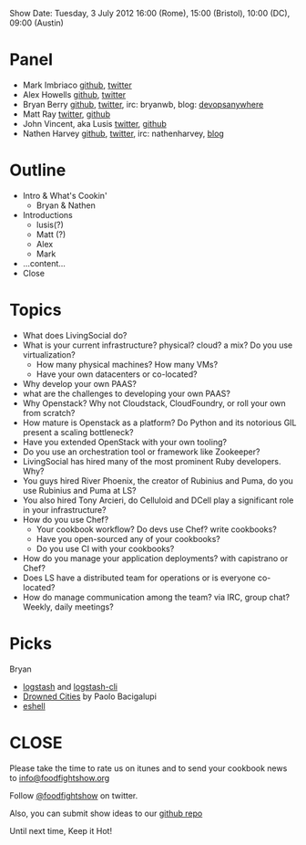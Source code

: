 Show Date:  Tuesday, 3 July 2012 16:00 (Rome), 15:00 (Bristol),  10:00 (DC), 09:00 (Austin)

Panel
=====

* Mark Imbriaco [github](https://github.com/imbriaco), [twitter](https://twitter.com/#!/markimbriaco/)
* Alex Howells [github](https://github.com/nixgeek), [twitter](https://twitter.com/#!/nixgeek)
* Bryan Berry [github](http://github.com/bryanwb), [twitter](http://twitter.com/bryanwb), irc: bryanwb, blog: [devopsanywhere](http://devopsanywhere.blogspot.com)
* Matt Ray [twitter](https://twitter.com/#!/mattray), [github](https://github.com/mattray)
* John Vincent, aka Lusis [twitter](https://twitter.com/#!/lusis), [github](https://github.com/lusis)
* Nathen Harvey [github](http://github.com/nathenharvey), [twitter](http://twitter.com/nathenharvey), irc: nathenharvey, [blog](http://nathenharvey.com)

Outline
=======
* Intro & What's Cookin'
  * Bryan & Nathen
* Introductions
  * lusis(?)
  * Matt (?)
  * Alex
  * Mark
* ...content...
* Close

Topics
==========================

* What does LivingSocial do?
* What is your current infrastructure? physical? cloud? a mix? Do you use virtualization?
  * How many physical machines? How many VMs?
  * Have your own datacenters or co-located?
* Why develop your own PAAS?
* what are the challenges to developing your own PAAS?
* Why Openstack? Why not Cloudstack, CloudFoundry, or roll your own from scratch?
* How mature is Openstack as a platform? Do Python and its notorious GIL present a scaling bottleneck?
* Have you extended OpenStack with your own tooling?
* Do you use an orchestration tool or framework like Zookeeper?
* LivingSocial has hired many of the most prominent Ruby developers. Why?
* You guys hired River Phoenix, the creator of Rubinius and Puma, do you use Rubinius and Puma at LS?
* You also hired Tony Arcieri, do Celluloid and DCell play a significant role in your infrastructure?
* How do you use Chef?
  * Your cookbook workflow? Do devs use Chef? write cookbooks?
  * Have you open-sourced any of your cookbooks?
  * Do you use CI with your cookbooks?
* How do you manage your application deployments? with capistrano or Chef?
* Does LS have a distributed team for operations or is everyone co-located?
* How do manage communication among the team? via IRC, group chat? Weekly, daily meetings?

Picks
=====

Bryan
  - [logstash](http://logstash.net) and [logstash-cli](https://github.com/jedi4ever/logstash-cli)
  - [Drowned Cities](http://www.amazon.com/The-Drowned-Cities-Paolo-Bacigalupi/dp/0316056243/ref=sr_1_1?s=books&ie=UTF8&qid=1340605354&sr=1-1&keywords=drowned+cities) by Paolo Bacigalupi
  - [eshell](http://www.masteringemacs.org/articles/2010/12/13/complete-guide-mastering-eshell/)


CLOSE
=====

Please take the time to rate us on itunes and to send your cookbook
news to info@foodfightshow.org

Follow [@foodfightshow](http://twitter.com/foodfightshow) on twitter.

Also, you can submit show ideas to our [github repo](https://github.com/foodfight/showz)

Until next time, Keep it Hot!
